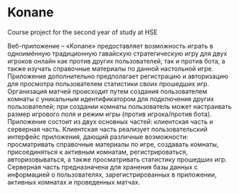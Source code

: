 # Konane
Course project for the second year of study at HSE

Веб-приложение – «Konane» предоставляет возможность играть в одноимённую традиционную гавайскую стратегическую игру для двух игроков онлайн как против других пользователей, так и против бота, а также изучать справочные материалы по данной настольной игре. Приложение дополнительно предполагает регистрацию и авторизацию для просмотра пользователем статистики своих прошедших игр. Организация матчей происходит путем создания пользователем комнаты с уникальным идентификатором для подключения других пользователей; при создании комнаты пользователь может настраивать размер игрового поля и режим игры (против игрока/против бота).
Приложение состоит из двух основных частей: клиентская часть и серверная часть.
Клиентская часть реализует пользовательский интерфейс приложения, дающий различные возможности: просматривать справочные материалы по игре, создавать комнаты, присоединяться к активным комнатам, регистрироваться, авторизовываться, а также просматривать статистику прошедших игр. 
Серверная часть предназначена для хранения базы данных с информацией о пользователях, зарегистрированных в приложении, активных комнатах и проведенных матчах.
